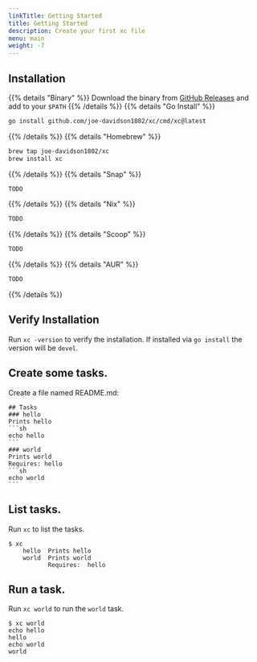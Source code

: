 ```yaml
---
linkTitle: Getting Started
title: Getting Started
description: Create your first xc file
menu: main
weight: -7
---
```


## Installation

{{% details "Binary" %}}
Download the binary from [GitHub Releases](https://github.com/joe-davidson1802/xc/releases) and add to your `$PATH`
{{% /details %}}
{{% details "Go Install" %}}
```sh
go install github.com/joe-davidson1802/xc/cmd/xc@latest
```
{{% /details %}}
{{% details "Homebrew" %}}
```sh
brew tap joe-davidson1802/xc
brew install xc
```
{{% /details %}}
{{% details "Snap" %}}
```sh
TODO
```
{{% /details %}}
{{% details "Nix" %}}
```sh
TODO
```
{{% /details %}}
{{% details "Scoop" %}}
```sh
TODO
```
{{% /details %}}
{{% details "AUR" %}}
```sh
TODO
```
{{% /details %}}

## Verify Installation

Run `xc -version` to verify the installation.
If installed via `go install` the version will be `devel`.

## Create some tasks.

Create a file named README.md:

````
## Tasks
### hello
Prints hello
```sh
echo hello
```
### world
Prints world
Requires: hello
```sh
echo world
```
````

## List tasks.

Run `xc` to list the tasks.

```
$ xc
    hello  Prints hello
    world  Prints world
           Requires:  hello
```

## Run a task.

Run `xc world` to run the `world` task.
```
$ xc world
echo hello
hello
echo world
world
```
